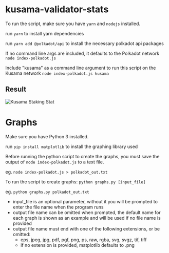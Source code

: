 # kusama-validator-stats

To run the script, make sure you have `yarn` and `nodejs` installed.

run `yarn` to install yarn dependencies

run `yarn add @polkadot/api` to install the necessary polkadot api packages


If no command line args are included, it defaults to the Polkadot network
`node index-polkadot.js`

Include "kusama" as a command line argument to run this script on the Kusama network
`node index-polkadot.js kusama`

## Result

![Kusama Staking Stat](https://i.imgur.com/ucKNVw4.png)

# Graphs

Make sure you have Python 3 installed.

run `pip install matplotlib` to install the graphing library used

Before running the python script to create the graphs, you must save the output of `node index-polkadot.js` to a text file.

eg. `node index-polkadot.js > polkadot_out.txt`

To run the script to create graphs:
`python graphs.py [input_file]`

eg. `python graphs.py polkadot_out.txt`

- input_file is an optional parameter, without it you will be prompted to enter the file name when the program runs
- output file name can be omitted when prompted, the default name for each graph is shown as an example and will be used if no file name is provided
- output file name must end with one of the following extensions, or be omitted:
    - eps, jpeg, jpg, pdf, pgf, png, ps, raw, rgba, svg, svgz, tif, tiff
    - if no extension is provided, matplotlib defaults to .png


